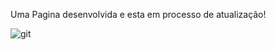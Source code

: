 Uma Pagina desenvolvida e esta em processo de atualização!


![git](https://user-images.githubusercontent.com/102453959/165841197-e2101218-e8f0-42e2-aa2d-415655dedb7d.png)

